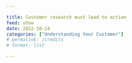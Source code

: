 ```yaml
---

title: Customer research must lead to action
feed: show
date: 2022-10-24
categories: ["Understanding Your Customer"]
# permalink: /credits
# format: list

---
```


